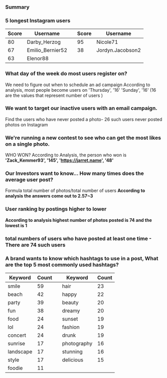 ### Summary
### 5 longest Instagram users
| Score | Username             |  | Score | Username               |
|-------|----------------------|--|-------|------------------------|
| 80    | Darby_Herzog        |  | 95    | Nicole71               |
| 67    | Emilio_Bernier52    |  | 38    | Jordyn.Jacobson2      |
| 63    | Elenor88            |  |       |                        |


### What day of the week do most users register on?
We need to figure out when to schedule an ad campaign
According to analysis, most people become users on
'Thursday', '16' 'Sunday', '16' (16 are the values that represent number of users )

### We want to target our inactive users with an email campaign.
Find the users who have never posted a photo- 26 such users never posted photos on Instagram

### We're running a new contest to see who can get the most likes on a single photo.
WHO WON?
According to Analysis, the person who won is <b>'Zack_Kemmer93', '145', 'https://jarret.name', '48' </b>

### Our Investors want to know... How many times does the average user post?
Formula total number of photos/total number of users
<b>According to analysis the answers come out to 2.57~3</b>

### User ranking by postings higher to lower
<b> According to analysis highest number of photos posted is 74 and the lowest is 1</b>

### total numbers of users who have posted at least one time -<b>There are 74 such users</b>

### A brand wants to know which hashtags to use in a post, What are the top 5 most commonly used hashtags?
| Keyword     | Count |  | Keyword     | Count |
|-------------|-------|--|-------------|-------|
| smile       | 59    |  | hair        | 23    |
| beach       | 42    |  | happy       | 22    |
| party       | 39    |  | beauty      | 20    |
| fun         | 38    |  | dreamy      | 20    |
| food        | 24    |  | sunset      | 19    |
| lol         | 24    |  | fashion     | 19    |
| concert     | 24    |  | drunk       | 19    |
| sunrise     | 17    |  | photography | 16    |
| landscape   | 17    |  | stunning    | 16    |
| style       | 17    |  | delicious   | 15    |
| foodie      | 11    |  |             |       |









